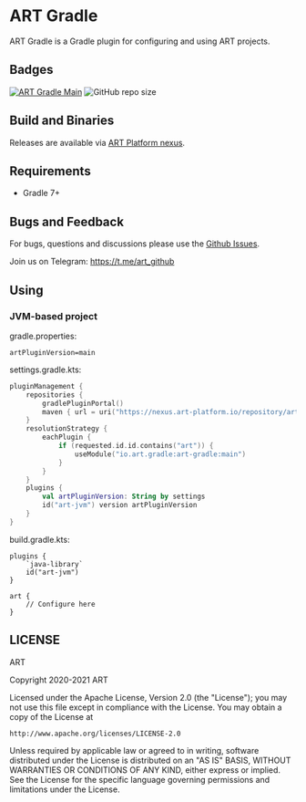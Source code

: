 # ART Gradle
ART Gradle is a Gradle plugin for configuring and using ART projects.

## Badges
[![ART Gradle Main](https://github.com/art-community/art-gradle/actions/workflows/push-main.yml/badge.svg)](https://github.com/art-community/art-gradle/actions/workflows/push-main.yml)
![GitHub repo size](https://img.shields.io/github/repo-size/art-community/art-gradle)

## Build and Binaries
Releases are available via [ART Platform nexus](https://nexus.art-platform.io/repository/art-gradle-plugins/).

## Requirements
- Gradle 7+

## Bugs and Feedback
For bugs, questions and discussions please use the [Github Issues](https://github.com/art-community/art-gradle/issues).

Join us on Telegram: https://t.me/art_github

## Using

### JVM-based project

gradle.properties:
```
artPluginVersion=main
```

settings.gradle.kts:
```kotlin
pluginManagement {
    repositories {
        gradlePluginPortal()
        maven { url = uri("https://nexus.art-platform.io/repository/art-gradle-plugins/") }
    }
    resolutionStrategy {
        eachPlugin {
            if (requested.id.id.contains("art")) {
                useModule("io.art.gradle:art-gradle:main")
            }
        }
    }
    plugins {
        val artPluginVersion: String by settings
        id("art-jvm") version artPluginVersion
    }
}
```

build.gradle.kts:
```
plugins {
    `java-library`
    id("art-jvm")
}

art {
    // Configure here
}
```

## LICENSE
ART

Copyright 2020-2021 ART

Licensed under the Apache License, Version 2.0 (the "License");
you may not use this file except in compliance with the License.
You may obtain a copy of the License at

    http://www.apache.org/licenses/LICENSE-2.0

Unless required by applicable law or agreed to in writing, software
distributed under the License is distributed on an "AS IS" BASIS,
WITHOUT WARRANTIES OR CONDITIONS OF ANY KIND, either express or implied.
See the License for the specific language governing permissions and
limitations under the License.
